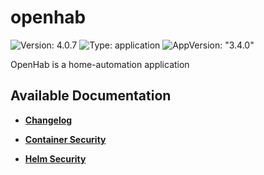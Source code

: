 # openhab

![Version: 4.0.7](https://img.shields.io/badge/Version-4.0.7-informational?style=flat-square) ![Type: application](https://img.shields.io/badge/Type-application-informational?style=flat-square) ![AppVersion: "3.4.0"](https://img.shields.io/badge/AppVersion-"3.4.0"-informational?style=flat-square)

OpenHab is a home-automation application

## Available Documentation

- [**Changelog**](CHANGELOG)

- [**Container Security**](container-security)

- [**Helm Security**](helm-security)

